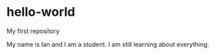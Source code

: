 # hello-world
My first repository

My name is Ian and I am a student. I am still learning about everything.

